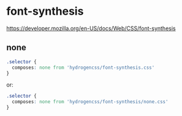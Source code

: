# font-synthesis

https://developer.mozilla.org/en-US/docs/Web/CSS/font-synthesis

## none
```css
.selector {
  composes: none from 'hydrogencss/font-synthesis.css'
}
```

or:
```css
.selector {
  composes: none from 'hydrogencss/font-synthesis/none.css'
}
```


